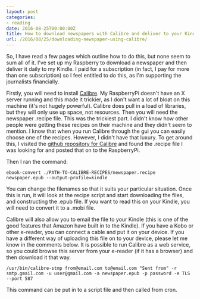 ```yaml
---
layout: post
categories:
- reading
date: 2016-08-25T00:00:00Z
title: How to download newspapers with Calibre and deliver to your Kindle
url: /2016/08/25/downloading-newspaper-using-calibre/
---
```


So, I have read a few pages which outline how to do this, but none seem to sum all of it. I've set up my Raspberry to download a newspaper and then deliver it daily to my Kindle. I paid for a subscription (in fact, I pay for more than one subscription) so I feel entitled to do this, as I'm supporting the journalists financially.

Firstly, you will need to install [Calibre](https://calibre-ebook.com). My RaspberryPi doesn't have an X server running and this made it trickier, as I don't want a lot of bloat on this machine (it's not hugely powerful). Calibre does pull in a load of libraries, but they will only use up space, not resources. Then you will need the newspaper .recipe file. This was the trickiest part. I didn't know how other people were getting these recipes on their machine and they didn't seem to mention. I know that when you run Calibre through the gui you can easily choose one of the recipes. However, I didn't have that luxury. To get around this, I visited the [github repository for Calibre](https://github.com/kovidgoyal/calibre/tree/master/recipes) and found the .recipe file I was looking for and posted that on to the RaspberryPi.

Then I ran the command:

    ebook-convert ./PATH-TO-CALIBRE-RECIPES/newspaper.recipe newspaper.epub --output-profile=kindle

You can change the filenames so that it suits your particular situation. Once this is run, it will look at the recipe script and start downloading the files, and constructing the .epub file. If you want to read this on your Kindle, you will need to convert it to a .mobi file.

Calibre will also allow you to email the file to your Kindle (this is one of the good features that Amazon have built in to the Kindle). If you have a Kobo or other e-reader, you can connect a cable and put it on your device. If you have a different way of uploading this file on to your device, please let me know in the comments below. It is possible to run Calibre as a web service, so you could browse this server from your e-reader (if it has a browser) and then download it that way.

    /usr/bin/calibre-stmp from@email.com to@email.com "Sent from" -r smtp.gmail.com -u user@gmail.com -a newspaper.epub -p password -e TLS --port 587 

This command can be put in to a script file and then called from cron. 
